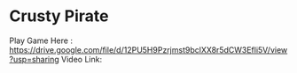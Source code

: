 # Crusty Pirate







Play Game Here : https://drive.google.com/file/d/12PU5H9Pzrjmst9bclXX8r5dCW3Efli5V/view?usp=sharing
Video Link: 
